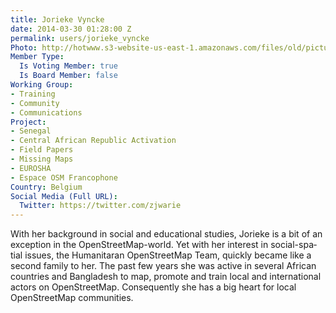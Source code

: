 ```yaml
---
title: Jorieke Vyncke
date: 2014-03-30 01:28:00 Z
permalink: users/jorieke_vyncke
Photo: http://hotwww.s3-website-us-east-1.amazonaws.com/files/old/pictures/picture-79-1432475599.jpg
Member Type:
  Is Voting Member: true
  Is Board Member: false
Working Group:
- Training
- Community
- Communications
Project:
- Senegal
- Central African Republic Activation
- Field Papers
- Missing Maps
- EUROSHA
- Espace OSM Francophone
Country: Belgium
Social Media (Full URL):
  Twitter: https://twitter.com/zjwarie
---
```


<p class="MsoNormal"><span lang="EN-US">With her background in social and educational studies, Jorieke is a bit of an exception in the OpenStreetMap-world. Yet with her interest in social-spatial issues, the Humanitaran OpenStreetMap Team, quickly became like a second family to her. The past few years she was active in several African countries and Bangladesh to map, promote and train local and international actors on OpenStreetMap. Consequently she has a big heart for local OpenStreetMap communities.</span></p><p class="MsoNormal">&nbsp;</p>

